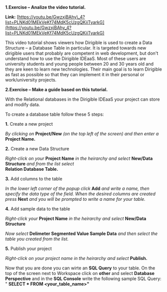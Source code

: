 

**1.Exercise – Analize the video tutorial.**

**Link:**   [https://youtu.be/GwzxjBAhy\_4?list=PLNKd01MEkVeKf74MdK5cUzgQKiiTyarkG](https://youtu.be/GwzxjBAhy_4?list=PLNKd01MEkVeKf74MdK5cUzgQKiiTyarkG)

This video tutorial shows viewers how Dirigible is used to create a Data Structure – a Database Table in particular. It is targeted towards new dirigible users that probably are competent in web development, but don&#39;t understand how to use the Dirigible IDEaaS. Most of these users are university students and young people between 20 and 30 years old and they are keen to learn new technologies. Their main goal is to learn Dirigible as fast as possible so that they can implement it in their personal or work/university projects.

**2.Exercise – Make a guide based on this tutorial.**

With the Relational databases in the Dirigible IDEaaS your project can store and modify data.

To create a database table follow these 5 steps:

**1.** Create a new project

_By clicking on_ **Project/New** _(on the top left of the screen) and then enter a_ **Project Name.**

**2.** Create a new Data Structure

_Right-click on your_ **Project Name** _in the heirarchy and select_ **New/Data Structure** _and from the list select_ <br />**Relation Database Table.**

**3.** Add columns to the table

_In the lower left corner of the popup click_ **Add** _and write a name, then specify the data type of the field. When the desired columns are created press_ **Next** _and you will be prompted to write a name for your table._

**4.** Add sample data to the table

_Right-click your_ **Project Name** _in the heirarchy and select_ **New/Data Structure**

_Now select_ **Delimeter Segmented Value Sample Data** _and then select the table you created from the list._

**5.** Publish your project

_Right-click on your project name in the heirarchy and select_ **Publish.**

Now that you are done you can wirte an **SQL Query** to your table. On the top of the screen next to Workspace click on **other** and select **Database Perspective** and in the **SQL Console** write the following sample SQL Query:<br /> &quot; **SELECT \* FROM &lt;your\_table\_name&gt;&quot;**

